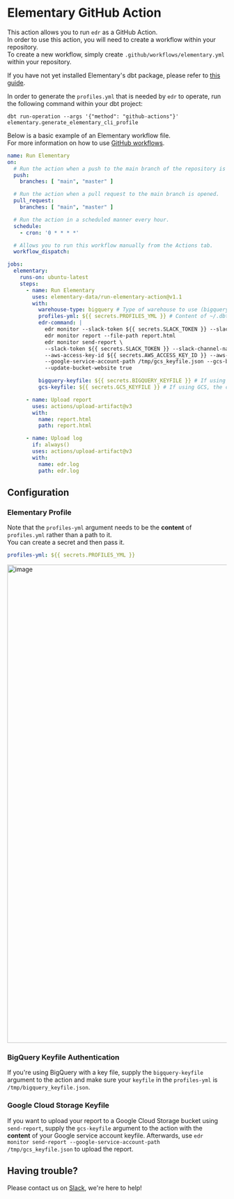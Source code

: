 # Elementary GitHub Action

This action allows you to run `edr` as a GitHub Action.  
In order to use this action, you will need to create a workflow within your repository.  
To create a new workflow, simply create `.github/workflows/elementary.yml` within your repository.

If you have not yet installed Elementary's dbt package, please refer
to [this guide](https://docs.elementary-data.com/quickstart#how-to-install-elementary-dbt-package).

In order to generate the `profiles.yml` that is needed by `edr` to operate, run the following command within your dbt
project:

```shell
dbt run-operation --args '{"method": "github-actions"}' elementary.generate_elementary_cli_profile
```

Below is a basic example of an Elementary workflow file.  
For more information on how to
use [GitHub workflows](https://docs.github.com/en/actions/using-workflows/workflow-syntax-for-github-actions).

```yaml
name: Run Elementary
on:
  # Run the action when a push to the main branch of the repository is made.
  push:
    branches: [ "main", "master" ]

  # Run the action when a pull request to the main branch is opened.
  pull_request:
    branches: [ "main", "master" ]

  # Run the action in a scheduled manner every hour.
  schedule:
    - cron: '0 * * * *'

  # Allows you to run this workflow manually from the Actions tab.
  workflow_dispatch:

jobs:
  elementary:
    runs-on: ubuntu-latest
    steps:
      - name: Run Elementary
        uses: elementary-data/run-elementary-action@v1.1
        with:
          warehouse-type: bigquery # Type of warehouse to use (bigquery, snowflake, redshift, etc.)
          profiles-yml: ${{ secrets.PROFILES_YML }} # Content of ~/.dbt/profiles.yml, should have an `elementary` profile.
          edr-command: |
            edr monitor --slack-token ${{ secrets.SLACK_TOKEN }} --slack-channel-name ${{ secrets.SLACK_CHANNEL_NAME }}
            edr monitor report --file-path report.html
            edr monitor send-report \
            --slack-token ${{ secrets.SLACK_TOKEN }} --slack-channel-name ${{ secrets.SLACK_CHANNEL_NAME }} \
            --aws-access-key-id ${{ secrets.AWS_ACCESS_KEY_ID }} --aws-secret-access-key ${{ secrets.AWS_SECRET_ACCESS_KEY }} --s3-bucket-name ${{ secrets.S3_BUCKET_NAME }} \
            --google-service-account-path /tmp/gcs_keyfile.json --gcs-bucket-name ${{ secrets.GCS_BUCKET_NAME }} \
            --update-bucket-website true

          bigquery-keyfile: ${{ secrets.BIGQUERY_KEYFILE }} # If using BigQuery, the content of its keyfile.
          gcs-keyfile: ${{ secrets.GCS_KEYFILE }} # If using GCS, the content of its keyfile.

      - name: Upload report
        uses: actions/upload-artifact@v3
        with:
          name: report.html
          path: report.html

      - name: Upload log
        if: always()
        uses: actions/upload-artifact@v3
        with:
          name: edr.log
          path: edr.log
```

## Configuration

### Elementary Profile

Note that the `profiles-yml` argument needs to be the **content** of  `profiles.yml` rather than a path to it.  
You can create a secret and then pass it.

```yml
profiles-yml: ${{ secrets.PROFILES_YML }}
```

<img width="1097" alt="image" src="https://user-images.githubusercontent.com/30181361/185250359-918a10ab-b323-4ce3-b598-307ecedadeb9.png">

### BigQuery Keyfile Authentication

If you're using BigQuery with a key file,
supply the `bigquery-keyfile` argument to the action and make sure your `keyfile` in the `profiles-yml`
is `/tmp/bigquery_keyfile.json`.

### Google Cloud Storage Keyfile

If you want to upload your report to a Google Cloud Storage bucket using `send-report`,
supply the `gcs-keyfile` argument to the action with the **content** of your Google service account keyfile.
Afterwards, use `edr monitor send-report --google-service-account-path /tmp/gcs_keyfile.json` to upload the report.

## Having trouble?

Please contact us
on [Slack](https://join.slack.com/t/elementary-community/shared_invite/zt-uehfrq2f-zXeVTtXrjYRbdE_V6xq4Rg), we're here
to help!

